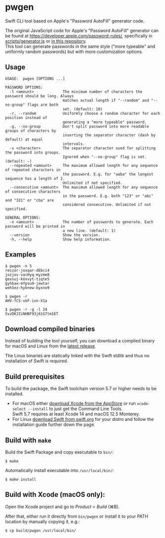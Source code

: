# pwgen
Swift CLI tool based on Apple's "Password AutoFill" generator code.

The original JavaScript code for Apple's "Password AutoFill" generator can be found at https://developer.apple.com/password-rules/, specifically in [scripts/generator.js](https://developer.apple.com/password-rules/scripts/generator.js) or [in this repository](_appleJS/js/generator.js).  
This tool can generate passwords in the same style ("more typeable" and uniformly random passwords) but with more customization options.

## Usage

```
USAGE:  pwgen [OPTIONS ...]

PASSWORD OPTIONS:
  -l <amount>             The minimum number of characters the password should be long. Always
                          matches actual length if "--random" and "--no-group" flags are both
                          set. (default: 18)
  -r, --random            Uniformly choose a random character for each position instead of
                          generating a "more typeable" password.
  -g, --no-group          Don't split password into more readable groups of characters by
                          inserting the separator character (dash by default) at equal
                          intervals.
  -s <character>          The separator character used for splitting the password into groups.
                          Ignored when "--no-group" flag is set. (default: -)
  --repeated <amount>     The maximum allowed length for any sequence of repeated characters in
                          the password. E.g. for "aaba" the longest sequence has a length of 2.
                          Unlimited if not specified.
  --consecutive <amount>  The maximum allowed length for any sequence of consecutive characters
                          in the password. E.g. both "123" or "abc" and "321" or "cba" are
                          considered consecutive. Unlimited if not specified.

GENERAL OPTIONS:
  -n <amount>             The number of passwords to generate. Each password will be printed in
                          a new line. (default: 1)
  --version               Show the version.
  -h, --help              Show help information.
```

## Examples

```
$ pwgen -n 5
reszor-joxqar-dEbci4
jozjov-vacHyq-myzme8
gexsuj-kUxvyt-tiqte5
gyhbax-mYpsu9-jewtar
wehSez-hyknew-byxno9
```

```
$ pwgen -r
AHV-fCS-vkF-ixn-X1a
```

```
$ pwgen -r -g -l 24
5vzDKJZiNHBF93j61G7tm1ET
```

## Download compiled binaries

Instead of building the tool yourself, you can download a compiled binary for macOS and Linux from the [latest release](https://github.com/YourMJK/pwgen/releases/latest).

The Linux binaries are statically linked with the Swift stdlib and thus no installation of Swift is required.

## Build prerequisites

To build the package, the Swift toolchain version 5.7 or higher needs to be installed.
- For macOS either [download Xcode from the AppStore](https://apps.apple.com/us/app/xcode/id497799835) or run `xcode-select --install` to just get the Command Line Tools.  
Swift 5.7 requires at least Xcode 14 and macOS 12.5 Monterey.
- For Linux [download Swift from swift.org](https://www.swift.org/download/) for your distro and follow the installation guide further down the page.

## Build with `make`

Build the Swift Package and copy executable to `bin/`:
```
$ make
```
Automatically install executable into `/usr/local/bin/`:
```
$ make install
```

## Build with Xcode (macOS only):  
Open the Xcode project and go to *Product > Build* (⌘B).

After that, either run it directly from `bin/pwgen` or install it to your PATH location by manually copying it, e.g.:
```
$ cp build/pwgen /usr/local/bin/
```
